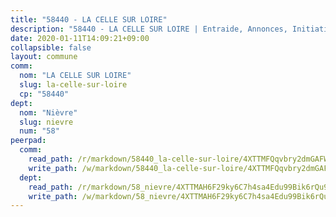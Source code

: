 ```yaml
---
title: "58440 - LA CELLE SUR LOIRE"
description: "58440 - LA CELLE SUR LOIRE | Entraide, Annonces, Initiatives"
date: 2020-01-11T14:09:21+09:00
collapsible: false
layout: commune
comm:
  nom: "LA CELLE SUR LOIRE"
  slug: la-celle-sur-loire
  cp: "58440"
dept:
  nom: "Nièvre"
  slug: nievre
  num: "58"
peerpad:
  comm:
    read_path: /r/markdown/58440_la-celle-sur-loire/4XTTMFQqvbry2dmGAFWMYydr6H8CypkfMpKbWmmcb67nLW2hq
    write_path: /w/markdown/58440_la-celle-sur-loire/4XTTMFQqvbry2dmGAFWMYydr6H8CypkfMpKbWmmcb67nLW2hq-K3TgUdHiQThfMsZ86YyUsiRFLsTwFn9JqonEJDkfcPFDmq2CXvp8Z3rveW5hnSrFUPkXjXeyJxQ5jsiuiqM5W6j8ZQGDCwC1p54CpB6cvLF2D5UVCoqvFy7RUKRBrn5XpZeSTN9y
  dept:
    read_path: /r/markdown/58_nievre/4XTTMAH6F29ky6C7h4sa4Edu99Bik6rQu9XbiuBD1DvLw22pb
    write_path: /w/markdown/58_nievre/4XTTMAH6F29ky6C7h4sa4Edu99Bik6rQu9XbiuBD1DvLw22pb-K3TgUtHs3LnA4VP5N1eQxK9UkiWFz8M5ZP7N97wnUEM9Wfw65apM3LnvEX8HhP2Sd27LDh5t4GgmkbGDUaCqpnkD9BJGbaMbkS8idf1DYkYaRo6rACHXiR4PjahH89PiAFqFL3Lf
---
```


